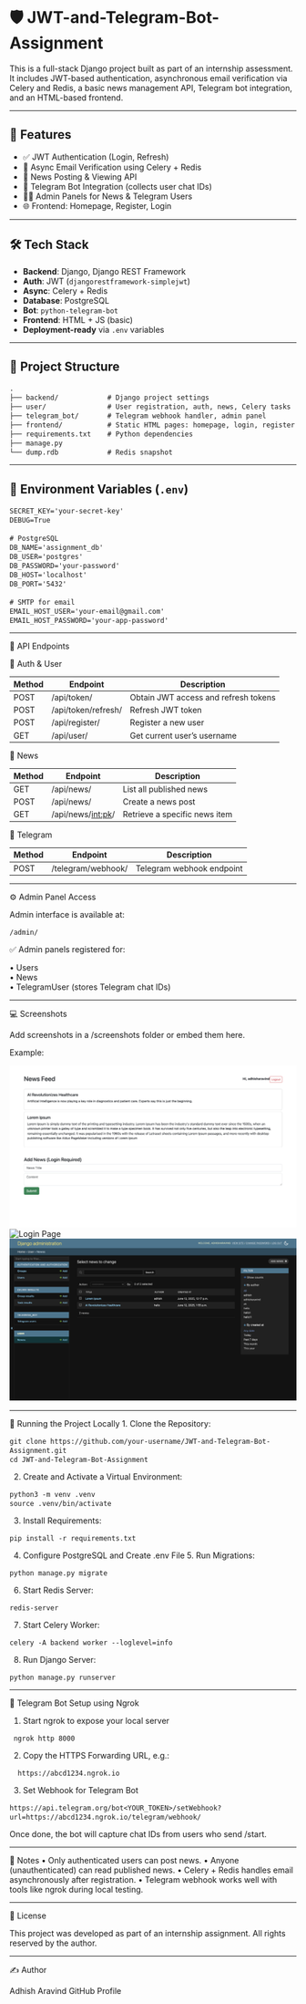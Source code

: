
# 🛡️ JWT-and-Telegram-Bot-Assignment

This is a full-stack Django project built as part of an internship assessment. It includes JWT-based authentication, asynchronous email verification via Celery and Redis, a basic news management API, Telegram bot integration, and an HTML-based frontend.

---

## 🚀 Features

- ✅ JWT Authentication (Login, Refresh)
- 📧 Async Email Verification using Celery + Redis
- 📰 News Posting & Viewing API
- 🤖 Telegram Bot Integration (collects user chat IDs)
- 👨‍💻 Admin Panels for News & Telegram Users
- 🌐 Frontend: Homepage, Register, Login

---

## 🛠️ Tech Stack

- **Backend**: Django, Django REST Framework
- **Auth**: JWT (`djangorestframework-simplejwt`)
- **Async**: Celery + Redis
- **Database**: PostgreSQL
- **Bot**: `python-telegram-bot`
- **Frontend**: HTML + JS (basic)
- **Deployment-ready** via `.env` variables

---

## 📂 Project Structure
```
.
├── backend/            # Django project settings
├── user/               # User registration, auth, news, Celery tasks
├── telegram_bot/       # Telegram webhook handler, admin panel
├── frontend/           # Static HTML pages: homepage, login, register
├── requirements.txt    # Python dependencies
├── manage.py
└── dump.rdb            # Redis snapshot
```
---

## 🔐 Environment Variables (`.env`)

```env
SECRET_KEY='your-secret-key'
DEBUG=True

# PostgreSQL
DB_NAME='assignment_db'
DB_USER='postgres'
DB_PASSWORD='your-password'
DB_HOST='localhost'
DB_PORT='5432'

# SMTP for email
EMAIL_HOST_USER='your-email@gmail.com'
EMAIL_HOST_PASSWORD='your-app-password'

```
---

🔑 API Endpoints

🧍 Auth & User

| Method	| Endpoint	| Description |
|---|---|---|
| POST |	/api/token/	| Obtain JWT access and refresh tokens |
| POST |	/api/token/refresh/	| Refresh JWT token |
| POST |	/api/register/	| Register a new user |
| GET	| /api/user/	| Get current user’s username |

📰 News

| Method	| Endpoint	| Description |
|---|---|---|
| GET	| /api/news/	| List all published news |
| POST	| /api/news/	| Create a news post |
| GET	| /api/news/<int:pk>/ |	Retrieve a specific news item |

🤖 Telegram

| Method	| Endpoint	| Description |
|---|---|---|
| POST	| /telegram/webhook/	| Telegram webhook endpoint |


---

⚙️ Admin Panel Access

Admin interface is available at:
```
/admin/
```

✅ Admin panels registered for:

  • Users\
	•	News\
	•	TelegramUser (stores Telegram chat IDs)

---

💻 Screenshots

Add screenshots in a /screenshots folder or embed them here.

Example:

![Homepage](screenshots/homepage.png)
![Login Page](screenshots/login.png)
![Admin - News](screenshots/admin_news.png)


---

🧪 Running the Project Locally
	1.	Clone the Repository:
```
git clone https://github.com/your-username/JWT-and-Telegram-Bot-Assignment.git
cd JWT-and-Telegram-Bot-Assignment
```

  2.	Create and Activate a Virtual Environment:
```
python3 -m venv .venv
source .venv/bin/activate
```

  3.	Install Requirements:
```
pip install -r requirements.txt
```

  4.	Configure PostgreSQL and Create .env File
	5.	Run Migrations:
```
python manage.py migrate
```

  6.	Start Redis Server:
```
redis-server
```

  7.	Start Celery Worker:
```
celery -A backend worker --loglevel=info
```

  8.	Run Django Server:
```
python manage.py runserver
```

---

📡 Telegram Bot Setup using Ngrok

1.	Start ngrok to expose your local server
   ```
    ngrok http 8000
  ```
2. Copy the HTTPS Forwarding URL, e.g.:
```
  https://abcd1234.ngrok.io
  ```
3. Set Webhook for Telegram Bot
```
https://api.telegram.org/bot<YOUR_TOKEN>/setWebhook?url=https://abcd1234.ngrok.io/telegram/webhook/
```

Once done, the bot will capture chat IDs from users who send /start.

---

🧠 Notes
	•	Only authenticated users can post news.
	•	Anyone (unauthenticated) can read published news.
	•	Celery + Redis handles email asynchronously after registration.
	•	Telegram webhook works well with tools like ngrok during local testing.

---

🪪 License

This project was developed as part of an internship assignment. All rights reserved by the author.

---

✍️ Author

Adhish Aravind
GitHub Profile

